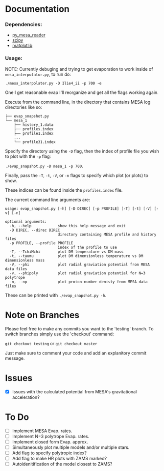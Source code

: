 # Documentation
### Dependencies:
 - [py_mesa_reader](https://github.com/wmwolf/py_mesa_reader)
 - [scipy](https://www.scipy.org/)
 - [matplotlib](https://matplotlib.org/stable/index.html)

### Usage:
NOTE: Currently debuging and trying to get evaporation to work inside of `mesa_interpolator.py`, to run do:
```
./mesa_interpolater.py -D Ilie4_ii -p 700 -e
```
One I get reasonable evap I'll reorganize and get all the flags working again.

Execute from the command line, in the directory that contains MESA log directories like so:
```
├── evap_snapshot.py
└── mesa_1
    ├── history_1.data
    ├── profiles.index
    ├── profile1.index
    ...
    └── profile31.index
```

Specify the directory using the `-D` flag, then the index of profile file you wish to plot with the `-p` flag:

```./evap_snapshot.py -D mesa_1 -p 700```.

Finally, pass the `-T`, `-t`, `-V`, or `-n` flags to specify which plot (or plots) to show.

These indices can be found inside the `profiles.index` file.

The current command line arguments are:
```
usage: evap_snapshot.py [-h] [-D DIREC] [-p PROFILE] [-T] [-t] [-V] [-v] [-n]

optional arguments:
  -h, --help            show this help message and exit
  -D DIREC, --direc DIREC
                        directory containing MESA profile and history files
  -p PROFILE, --profile PROFILE
                        index of the profile to use
  -T, --TchiMchi        plot DM temperature vs DM mass
  -t, --taumu           plot DM dimensionless temperature vs DM dimensionless mass
  -V, --phi             plot radial graviation potential from MESA data files
  -v, --phipoly         plot radial graviation potential for N=3 polytrope
  -n, --np              plot proton number denisty from MESA data files
```
These can be printed with `./evap_snapshot.py -h`.


# Note on Branches
Please feel free to make any commits you want to the 'testing' branch. To switch branches simply use the 'checkout' command:

`git checkout testing` or `git checkout master`

Just make sure to comment your code and add an explanitory commit message.  


# Issues
 - [X] Issues with the calculated potential from MESA's gravitational acceleration?


# To Do
 - [ ] Implement MESA Evap. rates.
 - [ ] Implement N=3 polytrope Evap. rates.
 - [ ] Implement closed form Evap. approx.
 - [ ] Simultaneously plot multiple models and/or multiple stars.
 - [ ] Add flag to specify polytropic index?
 - [ ] Add flag to make HR plots with ZAMS marked?
 - [ ] Autoidenitification of the model closest to ZAMS?
